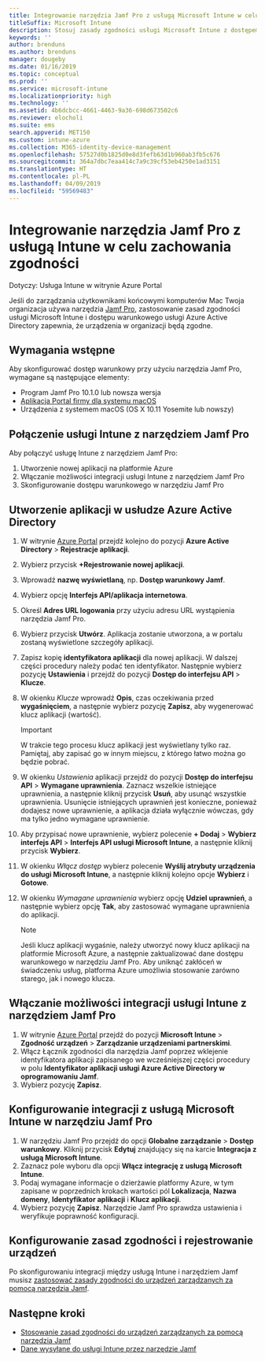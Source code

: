```yaml
---
title: Integrowanie narzędzia Jamf Pro z usługą Microsoft Intune w celu zachowania zgodności
titleSuffix: Microsoft Intune
description: Stosuj zasady zgodności usługi Microsoft Intune z dostępem warunkowym usługi Azure Active Directory, aby pomóc zabezpieczać urządzenia zarządzane przez narzędzie Jamf.
keywords: ''
author: brenduns
ms.author: brenduns
manager: dougeby
ms.date: 01/16/2019
ms.topic: conceptual
ms.prod: ''
ms.service: microsoft-intune
ms.localizationpriority: high
ms.technology: ''
ms.assetid: 4b6dcbcc-4661-4463-9a36-698d673502c6
ms.reviewer: elocholi
ms.suite: ems
search.appverid: MET150
ms.custom: intune-azure
ms.collection: M365-identity-device-management
ms.openlocfilehash: 57527d0b1825d0e8d3fefb63d1b960ab3fb5c676
ms.sourcegitcommit: 364a7dbc7eaa414c7a9c39cf53eb4250e1ad3151
ms.translationtype: HT
ms.contentlocale: pl-PL
ms.lasthandoff: 04/09/2019
ms.locfileid: "59569483"
---
```

# <a name="integrate-jamf-pro-with-intune-for-compliance"></a>Integrowanie narzędzia Jamf Pro z usługą Intune w celu zachowania zgodności

Dotyczy: Usługa Intune w witrynie Azure Portal

Jeśli do zarządzania użytkownikami końcowymi komputerów Mac Twoja organizacja używa narzędzia [Jamf Pro](https://www.jamf.com), zastosowanie zasad zgodności usługi Microsoft Intune i dostępu warunkowego usługi Azure Active Directory zapewnia, że urządzenia w organizacji będą zgodne.

## <a name="prerequisites"></a>Wymagania wstępne

Aby skonfigurować dostęp warunkowy przy użyciu narzędzia Jamf Pro, wymagane są następujące elementy:

- Program Jamf Pro 10.1.0 lub nowsza wersja
- [Aplikacja Portal firmy dla systemu macOS](https://aka.ms/macoscompanyportal)
- Urządzenia z systemem macOS (OS X 10.11 Yosemite lub nowszy)

## <a name="connecting-intune-to-jamf-pro"></a>Połączenie usługi Intune z narzędziem Jamf Pro

Aby połączyć usługę Intune z narzędziem Jamf Pro:

1. Utworzenie nowej aplikacji na platformie Azure
2. Włączanie możliwości integracji usługi Intune z narzędziem Jamf Pro
3. Skonfigurowanie dostępu warunkowego w narzędziu Jamf Pro

## <a name="create-an-application-in-azure-active-directory"></a>Utworzenie aplikacji w usłudze Azure Active Directory

1. W witrynie [Azure Portal](https://portal.azure.com) przejdź kolejno do pozycji **Azure Active Directory** > **Rejestracje aplikacji**.
2. Wybierz przycisk **+Rejestrowanie nowej aplikacji**.
3. Wprowadź **nazwę wyświetlaną**, np. **Dostęp warunkowy Jamf**.
4. Wybierz opcję **Interfejs API/aplikacja internetowa**.
5. Określ **Adres URL logowania** przy użyciu adresu URL wystąpienia narzędzia Jamf Pro.
6. Wybierz przycisk **Utwórz**. Aplikacja zostanie utworzona, a w portalu zostaną wyświetlone szczegóły aplikacji.
7. Zapisz kopię **identyfikatora aplikacji** dla nowej aplikacji. W dalszej części procedury należy podać ten identyfikator. Następnie wybierz pozycję **Ustawienia** i przejdź do pozycji **Dostęp do interfejsu API** > **Klucze**.
8. W okienku *Klucze* wprowadź **Opis**, czas oczekiwania przed **wygaśnięciem**, a następnie wybierz pozycję **Zapisz**, aby wygenerować klucz aplikacji (wartość).

   > [!IMPORTANT]
   > W trakcie tego procesu klucz aplikacji jest wyświetlany tylko raz. Pamiętaj, aby zapisać go w innym miejscu, z którego łatwo można go będzie pobrać.

8. W okienku *Ustawienia* aplikacji przejdź do pozycji **Dostęp do interfejsu API** > **Wymagane uprawnienia**. Zaznacz wszelkie istniejące uprawnienia, a następnie kliknij przycisk **Usuń**, aby usunąć wszystkie uprawnienia. Usunięcie istniejących uprawnień jest konieczne, ponieważ dodajesz nowe uprawnienie, a aplikacja działa wyłącznie wówczas, gdy ma tylko jedno wymagane uprawnienie.  
9. Aby przypisać nowe uprawnienie, wybierz polecenie **+ Dodaj** > **Wybierz interfejs API** > **Interfejs API usługi Microsoft Intune**, a następnie kliknij przycisk **Wybierz**.
10. W okienku *Włącz dostęp* wybierz polecenie **Wyślij atrybuty urządzenia do usługi Microsoft Intune**, a następnie kliknij kolejno opcje **Wybierz** i **Gotowe**.
11. W okienku *Wymagane uprawnienia* wybierz opcję **Udziel uprawnień**, a następnie wybierz opcję **Tak**, aby zastosować wymagane uprawnienia do aplikacji.

    > [!NOTE]
    > Jeśli klucz aplikacji wygaśnie, należy utworzyć nowy klucz aplikacji na platformie Microsoft Azure, a następnie zaktualizować dane dostępu warunkowego w narzędziu Jamf Pro. Aby uniknąć zakłóceń w świadczeniu usług, platforma Azure umożliwia stosowanie zarówno starego, jak i nowego klucza.

## <a name="enable-intune-to-integrate-with-jamf-pro"></a>Włączanie możliwości integracji usługi Intune z narzędziem Jamf Pro

1. W witrynie [Azure Portal](https://portal.azure.com) przejdź do pozycji **Microsoft Intune** > **Zgodność urządzeń** > **Zarządzanie urządzeniami partnerskimi**.
2. Włącz Łącznik zgodności dla narzędzia Jamf poprzez wklejenie identyfikatora aplikacji zapisanego we wcześniejszej części procedury w polu **Identyfikator aplikacji usługi Azure Active Directory w oprogramowaniu Jamf**.
3. Wybierz pozycję **Zapisz**.

## <a name="configure-microsoft-intune-integration-in-jamf-pro"></a>Konfigurowanie integracji z usługą Microsoft Intune w narzędziu Jamf Pro

1. W narzędziu Jamf Pro przejdź do opcji **Globalne zarządzanie** > **Dostęp warunkowy**. Kliknij przycisk **Edytuj** znajdujący się na karcie **Integracja z usługą Microsoft Intune**.
2. Zaznacz pole wyboru dla opcji **Włącz integrację z usługą Microsoft Intune**.
3. Podaj wymagane informacje o dzierżawie platformy Azure, w tym zapisane w poprzednich krokach wartości pól **Lokalizacja**, **Nazwa domeny**, **Identyfikator aplikacji** i **Klucz aplikacji**.
4. Wybierz pozycję **Zapisz**. Narzędzie Jamf Pro sprawdza ustawienia i weryfikuje poprawność konfiguracji.

## <a name="set-up-compliance-policies-and-register-devices"></a>Konfigurowanie zasad zgodności i rejestrowanie urządzeń

Po skonfigurowaniu integracji między usługą Intune i narzędziem Jamf musisz [zastosować zasady zgodności do urządzeń zarządzanych za pomocą narzędzia Jamf](conditional-access-assign-jamf.md).



## <a name="next-steps"></a>Następne kroki

- [Stosowanie zasad zgodności do urządzeń zarządzanych za pomocą narzędzia Jamf](conditional-access-assign-jamf.md)
- [Dane wysyłane do usługi Intune przez narzędzie Jamf](data-jamf-sends-to-intune.md)

